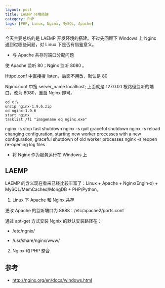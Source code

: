 ```yaml
---
layout: post
title: LAEMP 环境搭建
category: PHP
tags: [PHP, Linux, Nginx, MySQL, Apache]
---
```


今天主要总结的是 LAEMP 开发环境的搭建。不过先回顾下 Windows 上 Nginx 遇到过哪些问题，对 Linux 下是否有借鉴意义。

- 与 Apache  共存时端口分配问题

使 Apache 监听 80；Nginx 监听 8080 。

Httpd.conf 中直接搜 listen，后面不用改，默认是 80

Nginx.conf 中搜 server_name  localhost; 上面就是 127.0.0.1 根路径监听的端口，改为 8080，重启 Nginx 即可。

```
cd c:\
unzip nginx-1.9.6.zip
cd nginx-1.9.6
start nginx
tasklist /fi "imagename eq nginx.exe"
```


nginx -s stop	fast shutdown
nginx -s quit	graceful shutdown
nginx -s reload	changing configuration, starting new worker processes with a new configuration, graceful shutdown of old worker processes
nginx -s reopen	re-opening log files

- 将 Nginx 作为服务运行在 Windows 上

LAEMP
-

LAEMP 的含义现在看来已经比较丰富了：Linux + Apache + Nginx(Engin-x) + MySQL/MemCached/MongDB + PHP/Python。

1. Linux 下 Apache 和 Nginx 共存

更改 Apache 的监听端口为 8888：/etc/apache2/ports.conf

通过 apt-get 方式安装 Ngnix 的默认安装路径在：

- /etc/ngnix/

- /usr/share/nginx/www/

2. Nginx 和 PHP 整合

参考
-

- <http://nginx.org/en/docs/windows.html>

